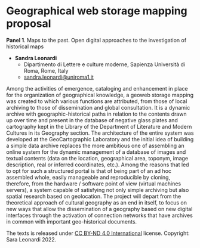 # Geographical web storage mapping proposal

**Panel 1**. Maps to the past. Open digital approaches to the investigation of historical maps

- **Sandra Leonardi**
  - Dipartimento di Lettere e culture moderne, Sapienza Università di Roma, Rome, Italy
  - [sandra.leonardi@uniroma1.it](mailto:sandra.leonardi@uniroma1.it)


Among the activities of emergence, cataloging and enhancement in place for the
organization of geographical knowledge, a geoweb storage mapping was created to which various functions are attributed, from those of local archiving to those of dissemination and global consultation. It is a dynamic archive with geographic-historical paths in relation to the contents drawn up over time and present in the database of negative glass plates and cartography kept in the Library of the Department of Literature and Modern Cultures in its Geography section. The architecture of the entire system was developed at the GeoCartographic Laboratory and the initial idea of building a simple data archive replaces the more ambitious one of assembling an online system for the dynamic management of a database of images and textual contents (data on the location, geographical area, toponym, image description, real or inferred coordinates, etc.). Among the reasons that led to opt for such a structured portal is that of being part of an ad hoc assembled whole, easily manageable and reproducible by cloning, therefore, from the hardware / software point of view (virtual machines servers), a system capable of satisfying not only simple archiving but also spatial research based on geolocation. The project will depart from the theoretical approach of cultural geography as an end in itself, to focus on new ways that allow the dissemination of a geography based on new digital interfaces through the activation of connection networks that have archives in common with important geo-historical documents.

The texts is released under [CC BY-ND 4.0 International](https://creativecommons.org/licenses/by-nd/4.0/) license. Copyright: Sara Leonardi 2022.
